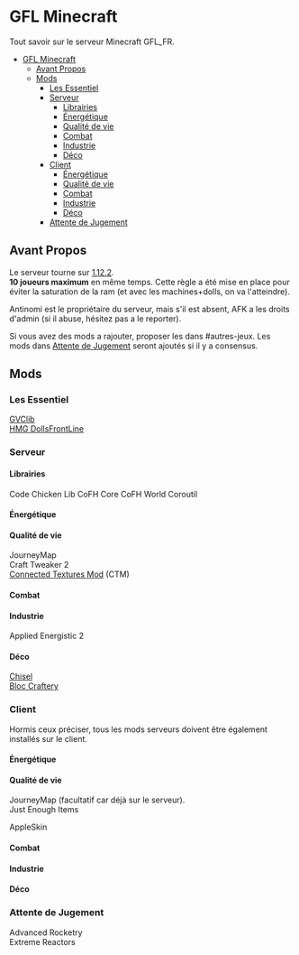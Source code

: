 # GFL Minecraft

Tout savoir sur le serveur Minecraft GFL_FR.  

- [GFL Minecraft](#gfl-minecraft)
  - [Avant Propos](#avant-propos)
  - [Mods](#mods)
    - [Les Essentiel](#les-essentiel)
    - [Serveur](#serveur)
      - [Librairies](#librairies)
      - [Énergétique](#énergétique)
      - [Qualité de vie](#qualité-de-vie)
      - [Combat](#combat)
      - [Industrie](#industrie)
      - [Déco](#déco)
    - [Client](#client)
      - [Énergétique](#énergétique-1)
      - [Qualité de vie](#qualité-de-vie-1)
      - [Combat](#combat-1)
      - [Industrie](#industrie-1)
      - [Déco](#déco-1)
    - [Attente de Jugement](#attente-de-jugement)

## Avant Propos

Le serveur tourne sur <u>1.12.2</u>.  
**10 joueurs maximum** en même temps. Cette règle a été mise en place pour éviter la saturation de la ram (et avec les machines+dolls, on va l'atteindre).  

Antinomi est le propriétaire du serveur, mais s'il est absent, AFK a les droits d'admin (si il abuse, hésitez pas a le reporter).  

Si vous avez des mods a rajouter, proposer les dans #autres-jeux.
Les mods dans [Attente de Jugement](#attente-de-jugement) seront ajoutés si il y a consensus.

## Mods

### Les Essentiel 

[GVClib](https://forum.civa.jp/viewtopic.php?f=3&t=35)  
[HMG DollsFrontLine](https://forum.civa.jp/viewtopic.php?f=3&t=36)

### Serveur

#### Librairies

Code Chicken Lib
CoFH Core
CoFH World
Coroutil

#### Énergétique 

#### Qualité de vie

JourneyMap  
Craft Tweaker 2  
[Connected Textures Mod](https://www.curseforge.com/minecraft/mc-mods/ctm/files) (CTM)

#### Combat

#### Industrie

Applied Energistic 2  

#### Déco

[Chisel](https://www.curseforge.com/minecraft/mc-mods/chisel)  
[Bloc Craftery](https://www.curseforge.com/minecraft/mc-mods/blockcraftery)  

### Client

Hormis ceux préciser, tous les mods serveurs doivent être également installés sur le client.

#### Énergétique 

#### Qualité de vie

JourneyMap (facultatif car déjà sur le serveur).  
Just Enough Items  

AppleSkin  

#### Combat

#### Industrie

#### Déco


### Attente de Jugement

Advanced Rocketry  
Extreme Reactors